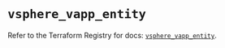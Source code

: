 # `vsphere_vapp_entity`

Refer to the Terraform Registry for docs: [`vsphere_vapp_entity`](https://registry.terraform.io/providers/vmware/vsphere/2.14.1/docs/resources/vapp_entity).

